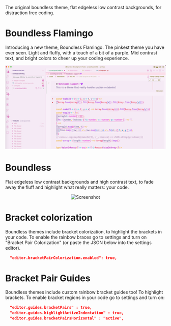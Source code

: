 The original boundless theme, flat edgeless low contrast backgrounds, for distraction free coding.

# Boundless Flamingo

Introducing a new theme, Boundless Flamingo. The pinkest theme you have ever seen. Light and fluffy, with a touch of a bit of a purple. Mid contrast text, and bright colors to cheer up your coding experience.

<p align="center">
  <img src="https://raw.githubusercontent.com/RodrigoRoaRodriguez/boundless/master/flamingo.png" alt="boundless flamingo theme">
</p>

# Boundless

Flat edgeless low contrast backgrounds and high contrast text, to fade away the fluff and highlight what really matters: your code.

<p align="center">
  <img src="https://raw.githubusercontent.com/RodrigoRoaRodriguez/boundless/master/Screenshot.png" alt="Screenshot">
</p>

# Bracket colorization

Boundless themes include bracket colorization, to highlight the brackets in your code. To enable the rainbow braces go to settings and turn on "Bracket Pair Colorization" (or paste the JSON below into the settings editor).

```json
  "editor.bracketPairColorization.enabled": true,
```

# Bracket Pair Guides

Boundless themes include custom rainbow bracket guides too! To highlight brackets. To enable bracket regions in your code go to settings and turn on:

```json
  "editor.guides.bracketPairs" : true,
  "editor.guides.highlightActiveIndentation" : true,
  "editor.guides.bracketPairsHorizontal" : "active",
```
